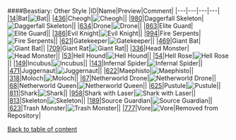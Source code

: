 ####Beastiary: Other Style
|ID|Name|Preview|Comment|
|---|---|---|---|
|[14](../data/0014.zip)|Bat|![Bat](images/beastiary/bat.png)||
|[436](../data/0436.zip)|Cheogh|![Cheogh](images/beastiary/cheogh.png)||
|[980](../data/0980.zip)|Daggerfall Skeleton|![Daggerfall Skeleton](images/beastiary/dagfallskeleton.png)||
|[634](../data/0634.zip)|Drone|![Drone](images/beastiary/drone.png)||
|[863](../data/0863.zip)|Elite Guard|![Elite Guard](images/beastiary/eliteguard.png)||
|[386](../data/0386.zip)|Evil Knight|![Evil Knight](images/beastiary/evilknight.png)||
|[994](../data/0994.pk3)|Fire Serpents|![Fire Serpents](images/beastiary/fireserpent.png)||
|[621](../data/0621.zip)|Gatekeeper|![Gatekeeper](images/beastiary/gatekeeper.png)||
|[469](../data/0469.zip)|Giant Bat|![Giant Bat](images/beastiary/giantbat.png)||
|[709](../data/0709.zip)|Giant Rat|![Giant Rat](images/beastiary/giantrat.png)||
|[336](../data/0336.zip)|Head Monster|![Head Monster](images/beastiary/headmonster.png)||
|[53](../data/0053.zip)|Hell Hound|![Hell Hound](images/beastiary/hellhound.png)||
|[54](../data/0054.zip)|Hell Rose|![Hell Rose](images/beastiary/hellrose.png)||
|[149](../data/0149.zip)|Incubus|![Incubus](images/beastiary/incubus.png)||
|[143](../data/0143.zip)|Infernal Spider|![Infernal Spider](images/beastiary/infernalspider.png)||
|[471](../data/0471.zip)|Juggernaut|![Juggernaut](images/beastiary/juggernaught.png)||
|[622](../data/0622.zip)|Maephisto|![Maephisto](images/beastiary/maephisto.png)||
|[318](../data/0318.zip)|Moloch|![Moloch](images/beastiary/moloch.png)||
|[67](../data/0067.zip)|Netherworld Drone|![Netherworld Drone](images/beastiary/netherworlddrone.png)||
|[68](../data/0068.zip)|Netherworld Queen|![Netherworld Queen](images/beastiary/netherworldqueen.png)||
|[625](../data/0625.zip)|Pustule|![Pustule](images/beastiary/pustule.png)||
|[811](../data/0811.zip)|Shark|![Shark](images/beastiary/shark.png)||
|[958](../data/0958.zip)|Shark with Laser|![Shark with Laser](images/beastiary/lasershark.png)||
|[813](../data/0813.zip)|Skeleton|![Skeleton](images/beastiary/skeleton.png)||
|[189](../data/0189.zip)|Source Guardian|![Source Guardian](images/beastiary/sourceguardian.png)||
|[623](../data/0623.zip)|Trash Monster|![Trash Monster](images/beastiary/trashmonster.png)||
|[777](../data/0777.zip)|Vore|![Vore](images/beastiary/vore.png)|Removed from Repository|

[Back to table of content](../readme.md)
